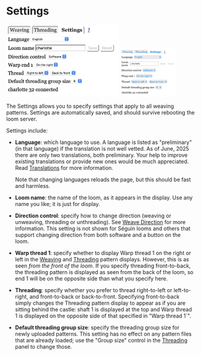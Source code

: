 # Settings

<div>
<img src="../images/screen_shots/settings_safari_macos.jpg" width="300" alt="Settings: Safari on macOS">
<img src="../images/screen_shots/settings_safari_iphone_mini.jpg" width="150" alt="Settings: Safari on iPhone mini">
</div>

The Settings allows you to specify settings that apply to all weaving patterns.
Settings are automatically saved, and should survive rebooting the loom server.

Settings include:

* **Language**: which language to use.
  A language is listed as "preliminary" (in that language) if the translation is not well vetted.
  As of June, 2025 there are only two translations, both preliminary.
  Your help to improve existing translations or provide new ones would be much appreciated.
  Read [Translations](translations.md) for more information.

    Note that changing languages reloads the page, but this should be fast and harmless.

* **Loom name**: the name of the loom, as it appears in the display.
  Use any name you like; it is just for display.

* **Direction control**: specify how to change direction (weaving or unweaving, threading or unthreading).
  See [Weave Direction](weaving.md#weave-direction) for more information.
  This setting is not shown for Séguin looms and others that support changing direction from both software and a button on the loom.

* **Warp thread 1**: specify whether to display Warp thread 1 on the right or left
  in the [Weaving](weaving.md) and [Threading](threading.md) pattern displays.
  However, this is as seen *from the front of the loom*.
  If you specify threading front-to-back, the threading pattern is displayed as seen from the back of the loom,
  so end 1 will be on the opposite side than what you specify here.

* **Threading**: specify whether you prefer to thread right-to-left or left-to-right, and front-to-back or back-to-front.
  Specifying front-to-back simply changes the Threading pattern display to appear as if you are sitting behind the castle:
  shaft 1 is displayed at the top and Warp thread 1 is displayed on the opposite side of that specified in "Warp thread 1`".

* **Default threading group size**: specify the threading group size for newly uploaded patterns.
  This setting has no effect on any pattern files that are already loaded;
  use the "Group size" control in the [Threading](threading.md) panel to change those.
